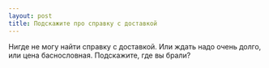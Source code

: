 ```yaml
---
layout: post 
title: Подскажите про справку с доставкой 
--- 
```

Нигде не могу найти справку с доставкой. Или ждать надо очень долго, или цена баснословная. Подскажите, где вы брали?